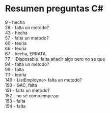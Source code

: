 # Resumen preguntas C#

9 - hecha   
26 - falta un metodo?   
43 - hecha    
57 - falta un metodo?    
60 - teoria       
66 - teoria        
67 - hecha, ERRATA       
77 - IDisposable. falta añadir algo pero no se que   
94 - falta un método?   
99 - falta     
111 - teoria    
149 - ListEmployee> falta un metodo?      
150 - GAC, falta     
151 - falta un metodo?   
152 - no sé como empezar    
153 - falta   
154 - falta    
